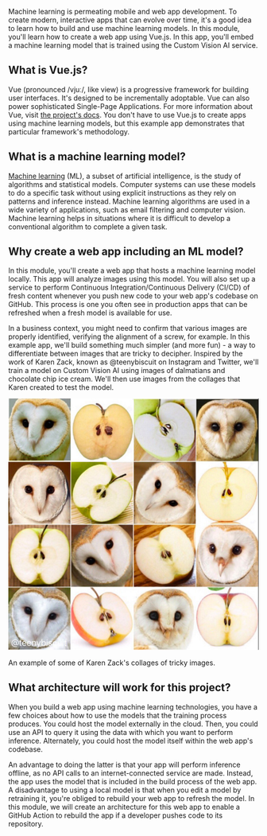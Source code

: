 Machine learning is permeating mobile and web app development. To create modern, interactive apps that can evolve over time, it's a good idea to learn how to build and use machine learning models. In this module, you'll learn how to create a web app using Vue.js. In this app, you'll embed a machine learning model that is trained using the Custom Vision AI service.

## What is Vue.js?

Vue (pronounced /vjuː/, like view) is a progressive framework for building user interfaces. It's designed to be incrementally adoptable. Vue can also power sophisticated Single-Page Applications. For more information about Vue, visit [the project's docs](https://vuejs.org/v2/guide). You don't have to use Vue.js to create apps using machine learning models, but this example app demonstrates that particular framework's methodology.

## What is a machine learning model?

[Machine learning](https://en.wikipedia.org/wiki/Machine_learning) (ML), a subset of artificial intelligence, is the study of algorithms and statistical models. Computer systems can use these models to do a specific task without using explicit instructions as they rely on patterns and inference instead. Machine learning algorithms are used in a wide variety of applications, such as email filtering and computer vision. Machine learning helps in situations where it is difficult to develop a conventional algorithm to complete a given task.

## Why create a web app including an ML model?

In this module, you'll create a web app that hosts a machine learning model locally. This app will analyze images using this model. You will also set up a service to perform Continuous Integration/Continuous Delivery (CI/CD) of fresh content whenever you push new code to your web app's codebase on GitHub. This process is one you often see in production apps that can be refreshed when a fresh model is available for use.

In a business context, you might need to confirm that various images are properly identified, verifying the alignment of a screw, for example. In this example app, we'll build something much simpler (and more fun) - a way to differentiate between images that are tricky to decipher. Inspired by the work of Karen Zack, known as @teenybiscuit on Instagram and Twitter, we'll train a model on Custom Vision AI using images of dalmatians and chocolate chip ice cream. We'll then use images from the collages that Karen created to test the model.

![Barn owl or apple?](../media/barnowl-apple.jpg)

An example of some of Karen Zack's collages of tricky images.

## What architecture will work for this project?

When you build a web app using machine learning technologies, you have a few choices about how to use the models that the training process produces. You could host the model externally in the cloud. Then, you could use an API to query it using the data with which you want to perform inference. Alternately, you could host the model itself within the web app's codebase.

An advantage to doing the latter is that your app will perform inference offline, as no API calls to an internet-connected service are made. Instead, the app uses the model that is included in the build process of the web app. A disadvantage to using a local model is that when you edit a model by retraining it, you're obliged to rebuild your web app to refresh the model. In this module, we will create an architecture for this web app to enable a GitHub Action to rebuild the app if a developer pushes code to its repository.
